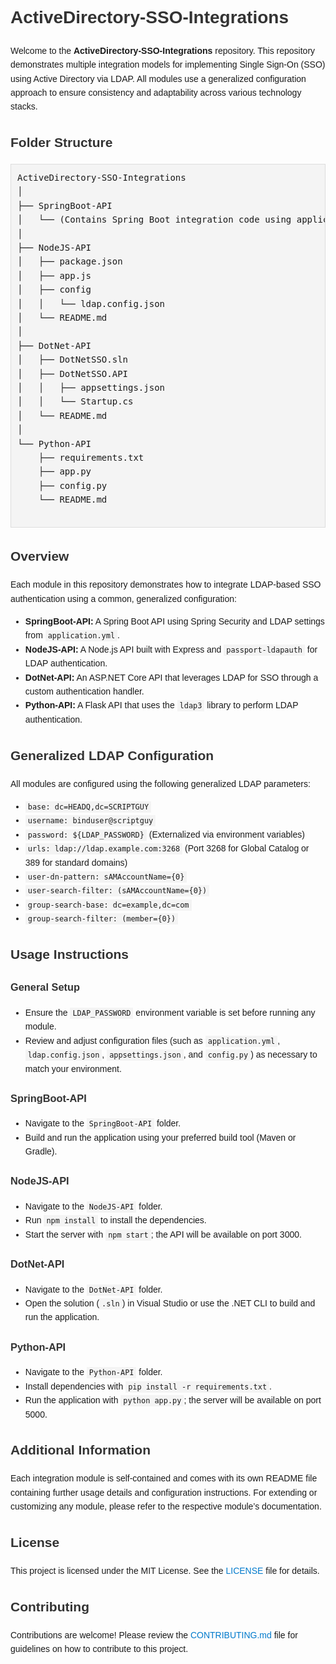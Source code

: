 <!DOCTYPE html>
<html lang="en">
<head>
  <meta charset="UTF-8">
  <title>ActiveDirectory-SSO-Integrations</title>
  <style>
    body { font-family: Arial, sans-serif; line-height: 1.6; padding: 20px; }
    pre { background: #f4f4f4; padding: 10px; border: 1px solid #ddd; }
    code { background: #f4f4f4; padding: 2px 4px; }
    h1, h2, h3 { color: #333; }
    a { color: #007acc; text-decoration: none; }
    a:hover { text-decoration: underline; }
  </style>
</head>
<body>
  <h1>ActiveDirectory-SSO-Integrations</h1>
  <p>
    Welcome to the <strong>ActiveDirectory-SSO-Integrations</strong> repository. This repository demonstrates multiple integration models for implementing Single Sign-On (SSO) using Active Directory via LDAP. All modules use a generalized configuration approach to ensure consistency and adaptability across various technology stacks.
  </p>
  
  <h2>Folder Structure</h2>
  <pre>
ActiveDirectory-SSO-Integrations
│
├── SpringBoot-API
│   └── (Contains Spring Boot integration code using application.yml)
│
├── NodeJS-API
│   ├── package.json
│   ├── app.js
│   ├── config
│   │   └── ldap.config.json
│   └── README.md
│
├── DotNet-API
│   ├── DotNetSSO.sln
│   ├── DotNetSSO.API
│   │   ├── appsettings.json
│   │   └── Startup.cs
│   └── README.md
│
└── Python-API
    ├── requirements.txt
    ├── app.py
    ├── config.py
    └── README.md
  </pre>
  
  <h2>Overview</h2>
  <p>
    Each module in this repository demonstrates how to integrate LDAP-based SSO authentication using a common, generalized configuration:
  </p>
  <ul>
    <li>
      <strong>SpringBoot-API:</strong> A Spring Boot API using Spring Security and LDAP settings from <code>application.yml</code>.
    </li>
    <li>
      <strong>NodeJS-API:</strong> A Node.js API built with Express and <code>passport-ldapauth</code> for LDAP authentication.
    </li>
    <li>
      <strong>DotNet-API:</strong> An ASP.NET Core API that leverages LDAP for SSO through a custom authentication handler.
    </li>
    <li>
      <strong>Python-API:</strong> A Flask API that uses the <code>ldap3</code> library to perform LDAP authentication.
    </li>
  </ul>
  
  <h2>Generalized LDAP Configuration</h2>
  <p>
    All modules are configured using the following generalized LDAP parameters:
  </p>
  <ul>
    <li><code>base: dc=HEADQ,dc=SCRIPTGUY</code></li>
    <li><code>username: binduser@scriptguy</code></li>
    <li><code>password: ${LDAP_PASSWORD}</code> (Externalized via environment variables)</li>
    <li><code>urls: ldap://ldap.example.com:3268</code> (Port 3268 for Global Catalog or 389 for standard domains)</li>
    <li><code>user-dn-pattern: sAMAccountName={0}</code></li>
    <li><code>user-search-filter: (sAMAccountName={0})</code></li>
    <li><code>group-search-base: dc=example,dc=com</code></li>
    <li><code>group-search-filter: (member={0})</code></li>
  </ul>
  
  <h2>Usage Instructions</h2>
  <h3>General Setup</h3>
  <ul>
    <li>Ensure the <code>LDAP_PASSWORD</code> environment variable is set before running any module.</li>
    <li>Review and adjust configuration files (such as <code>application.yml</code>, <code>ldap.config.json</code>, <code>appsettings.json</code>, and <code>config.py</code>) as necessary to match your environment.</li>
  </ul>
  
  <h3>SpringBoot-API</h3>
  <ul>
    <li>Navigate to the <code>SpringBoot-API</code> folder.</li>
    <li>Build and run the application using your preferred build tool (Maven or Gradle).</li>
  </ul>
  
  <h3>NodeJS-API</h3>
  <ul>
    <li>Navigate to the <code>NodeJS-API</code> folder.</li>
    <li>Run <code>npm install</code> to install the dependencies.</li>
    <li>Start the server with <code>npm start</code>; the API will be available on port 3000.</li>
  </ul>
  
  <h3>DotNet-API</h3>
  <ul>
    <li>Navigate to the <code>DotNet-API</code> folder.</li>
    <li>Open the solution (<code>.sln</code>) in Visual Studio or use the .NET CLI to build and run the application.</li>
  </ul>
  
  <h3>Python-API</h3>
  <ul>
    <li>Navigate to the <code>Python-API</code> folder.</li>
    <li>Install dependencies with <code>pip install -r requirements.txt</code>.</li>
    <li>Run the application with <code>python app.py</code>; the server will be available on port 5000.</li>
  </ul>
  
  <h2>Additional Information</h2>
  <p>
    Each integration module is self-contained and comes with its own README file containing further usage details and configuration instructions. For extending or customizing any module, please refer to the respective module’s documentation.
  </p>
  
  <h2>License</h2>
  <p>
    This project is licensed under the MIT License. See the <a href="LICENSE" target="_blank">LICENSE</a> file for details.
  </p>
  
  <h2>Contributing</h2>
  <p>
    Contributions are welcome! Please review the <a href="CONTRIBUTING.md" target="_blank">CONTRIBUTING.md</a> file for guidelines on how to contribute to this project.
  </p>
</body>
</html>
